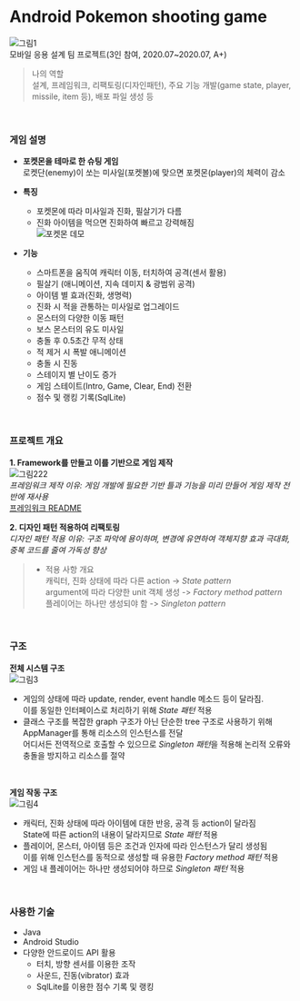 # Android Pokemon shooting game
![그림1](https://user-images.githubusercontent.com/55947154/113499521-8c14e000-9551-11eb-839a-2732f3c40470.png)   
모바일 응용 설계 팀 프로젝트(3인 참여, 2020.07~2020.07, A+)   
> 나의 역할   
  > 설계, 프레임워크, 리팩토링(디자인패턴), 주요 기능 개발(game state, player, missile, item 등), 배포 파일 생성 등   
<br>

### 게임 설명
- **포켓몬을 테마로 한 슈팅 게임**   
  로켓단(enemy)이 쏘는 미사일(포켓볼)에 맞으면 포켓몬(player)의 체력이 감소   
- **특징**
  - 포켓몬에 따라 미사일과 진화, 필살기가 다름   
  - 진화 아이템을 먹으면 진화하여 빠르고 강력해짐   
![포켓몬 데모](https://user-images.githubusercontent.com/55947154/113508355-84bdf880-958a-11eb-91ba-09a8052ed038.gif)   

 - **기능**
    - 스마트폰을 움직여 캐릭터 이동, 터치하여 공격(센서 활용)
    - 필살기 (애니메이션, 지속 데미지 & 광범위 공격)   
    - 아이템 별 효과(진화, 생명력)      
    - 진화 시 적을 관통하는 미사일로 업그레이드   
    - 몬스터의 다양한 이동 패턴    
    - 보스 몬스터의 유도 미사일  
    - 충돌 후 0.5초간 무적 상태  
    - 적 제거 시 폭발 애니메이션   
    - 충돌 시 진동      
    - 스테이지 별 난이도 증가   
    - 게임 스테이트(Intro, Game, Clear, End) 전환
    - 점수 및 랭킹 기록(SqlLite)   
<br>

### 프로젝트 개요
**1. Framework를 만들고 이를 기반으로 게임 제작**   
 ![그림222](https://user-images.githubusercontent.com/55947154/113499722-23c6fe00-9553-11eb-8bfe-0b76400ae98b.png)   
 *프레임워크 제작 이유: 게임 개발에 필요한 기반 틀과 기능을 미리 만들어 게임 제작 전반에 재사용*   
[프레임워크 README](https://github.com/cjl0701/GameFramework/blob/master/README.md "github link")   
   

**2. 디자인 패턴 적용하여 리팩토링**   
  *디자인 패턴 적용 이유: 구조 파악에 용이하며, 변경에 유연하여 객체지향 효과 극대화, 중복 코드를 줄여 가독성 향상*   
  >- 적용 사항 개요   
  > 캐릭터, 진화 상태에 따라 다른 action -> *State pattern*   
  > argument에 따라 다양한 unit 객체 생성 -> *Factory method pattern*   
  > 플레이어는 하나만 생성되야 함 -> *Singleton pattern*   
<br>


### 구조
**전체 시스템 구조**   
![그림3](https://user-images.githubusercontent.com/55947154/113500653-b1f2b280-955a-11eb-89c1-c4fe64f50288.png)   
  - 게임의 상태에 따라 update, render, event handle 메소드 등이 달라짐.   
이를 동일한 인터페이스로 처리하기 위해 *State 패턴* 적용
  - 클래스 구조를 복잡한 graph 구조가 아닌 단순한 tree 구조로 사용하기 위해 AppManager를 통해 리소스의 인스턴스를 전달    
어디서든 전역적으로 호출할 수 있으므로 *Singleton 패턴*을 적용해 논리적 오류와 충돌을 방지하고 리소스를 절약


<br>

**게임 작동 구조**   
![그림4](https://user-images.githubusercontent.com/55947154/113500657-b4eda300-955a-11eb-850d-afd78e9191e4.png)   
  - 캐릭터, 진화 상태에 따라 아이템에 대한 반응, 공격 등 action이 달라짐    
State에 따른 action의 내용이 달라지므로 *State 패턴* 적용   
  - 플레이어, 몬스터, 아이템 등은 조건과 인자에 따라 인스턴스가 달리 생성됨   
이를 위해 인스턴스를 동적으로 생성할 때 유용한 *Factory method 패턴* 적용   
  - 게임 내 플레이어는 하나만 생성되어야 하므로 *Singleton 패턴* 적용   

<br>  

### 사용한 기술
- Java
- Android Studio
- 다양한 안드로이드 API 활용
  - 터치, 방향 센서를 이용한 조작
  - 사운드, 진동(vibrator) 효과
  - SqlLite를 이용한 점수 기록 및 랭킹

     
    
